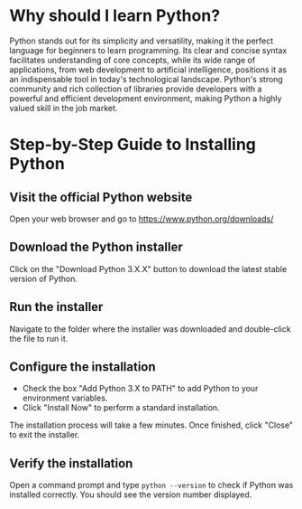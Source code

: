 # Why should I learn Python?

Python stands out for its simplicity and versatility, making it the perfect language for beginners to learn programming. Its clear and concise syntax facilitates understanding of core concepts, while its wide range of applications, from web development to artificial intelligence, positions it as an indispensable tool in today's technological landscape. Python's strong community and rich collection of libraries provide developers with a powerful and efficient development environment, making Python a highly valued skill in the job market.

# Step-by-Step Guide to Installing Python

## Visit the official Python website

Open your web browser and go to https://www.python.org/downloads/

## Download the Python installer

Click on the "Download Python 3.X.X" button to download the latest stable version of Python.

## Run the installer

Navigate to the folder where the installer was downloaded and double-click the file to run it.

## Configure the installation

- Check the box "Add Python 3.X to PATH" to add Python to your environment variables.
- Click "Install Now" to perform a standard installation.
  
The installation process will take a few minutes. Once finished, click "Close" to exit the installer.

## Verify the installation

Open a command prompt and type `python --version` to check if Python was installed correctly. You should see the version number displayed.